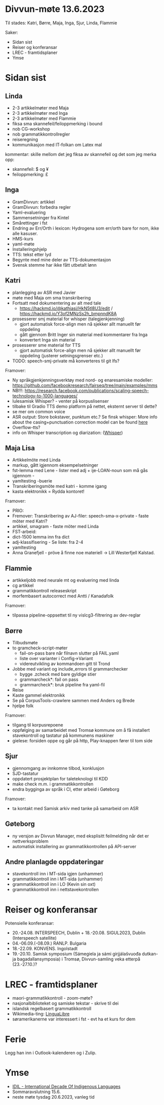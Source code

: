 # Divvun-møte 13.6.2023

Til stades: Katri, Børre, Maja, Inga, Sjur, Linda, Flammie

Saker:

* Sidan sist
* Reiser og konferansar
* LREC - framtidsplaner
* Ymse

# Sidan sist

## Linda

* 2-3 artikkelmøter med Maja
* 2-3 artikkelmøter med Inga
* 2-3 artikkelmøter med Flammie
* fiksa sma skannefeil/feiloppmerking i bound
* nob CG-workshop
* nob grammatikkontrollregler
* reiseregning
* kommunikasjon med IT-folkan om Latex mal

kommentar: 
skille mellom det jeg fiksa av skannefeil og det som jeg merka opp:
- skannefeil: $ og ¥
- feiloppmerking: £

## Inga

* GramDivvun: artikkel
* GramDivvun: forbedra regler
* Yaml-evaluering
* Sammensetninger fra Kintel
* Smårettinger i fst
* Endring av Err/Orth i lexicon: Hydrogena som err/orth bare for nom, ikke alle kasuser. 
* HMS-kurs
* yaml-møte
* Installeringshjelp
* TTS: tekst etter lyd
* Begynte med mine deler av TTS-dokumentasjon
* Svensk stemme har ikke fått utbetalt lønn

## Katri

* planlegging av ASR med Javier
* møte med Maja om sma transkribering
* Fortsatt med dokumentering av alt med tale
    * <https://hackmd.io/@kathiasi/HkN5tl8U3/edit> / <https://hackmd.io/Y3of2MNzSs2h_bmpnndK8A>
* prosesserer smj material for whisper (talegjenkjenning)
    * gjort automatisk force-align men nå sjekker allt manuellt før oppdeling
    * gått gjennom Britt Inger sin material med kommentarer fra Inga
    * konvertert Inga sin material
* prosesserer sme material for TTS
    * gjort automatisk force-align men nå sjekker allt manuellt før oppdeling (justerer setningsgrenser etc.)
* TODO: speech-smj-private må konverteres til git lfs?

Framover:
* Ny språkgjenkjenningsverktøy med nord- og enaresamiske modeller: https://github.com/facebookresearch/fairseq/tree/main/examples/mms
* NB!!!: https://research.facebook.com/publications/scaling-speech-technology-to-1000-languages/
* lulesamisk Whisper? - venter på korpuslisenser
* tilbake til Gradio TTS demo platform på nettet, eksternt server til dette?
* se mer om common voice
* ASR output: Store bokstaver, punktum etc.? Se finsk whisper: More info about the casing+punctuation correction model can be found [here](https://huggingface.co/Finnish-NLP/t5-small-nl24-casing-punctuation-correction)
* Overflow-tts?
* info on Whisper transcription og diarization: ([Whisper](https://lablab.ai/t/whisper-transcription-and-speaker-identification))

## Maja Lisa
 
* Artikkelmöte med Linda 
* markup, gått igjennom eksempelsetninger
* fst-lemma med Lene - lister med adj + ije-LOAN-noun som må gås igjennom - 
* yamltesting -buerie
* Transkriberingsmöte med katri - komme igang
* kasta elektronikk = Rydda kontoret! 
 
Framover:
* PRIO: 
* Fremover: Transkribering av AJ-filer: speech-sma-x-private - faste möter med Katri?
* artikkel, smagram - faste möter med Linda
* FST-arbeid: 
* dict-1500 lemma inn fra dict
* adj-klassifisering - Se liste: fra 2-4
* yamltesting
* Anna Granefjell - pröve å finne noe materiell -> Lill Westerfjell Kalstad. 

## Flammie

* artikkeljobb med neurale mt og evaluering med linda
* cg artikkel
* grammatikkontroll releaseskript
* morfembasert autocorrect med Antti / Kanadafolk

Framover:
- tilpassa pipeline-oppsettet til ny vislcg3-filtrering av dev-reglar

## Børre

- Tilbudsmøte
- to gramcheck-script-møter
    - fail-on-pass bare når filnavn slutter på FAIL.yaml
    - liste over varianter i Config->Variant
    - videreutvikling av kommandoen gitt til Trond
- Jobbe med variant og include_errors til grammarchecker
    - bygge .zcheck med bare gyldige stier
    - grammarcheck\*: fail on pass
    - grammarcheck\*: bruk pipeline fra yaml-fil
- Reise
- Kaste gammel elektronikk
- Se på CorpusTools-crawlere sammen med Anders og Brede
- hjelpe folk

Framover:

* tilgang til korpusrepoene
* oppfølging av samarbeidet med Tromsø kommune om å få installert stavekontroll og tastatur på kommunens maskiner
* gielese: forsiden oppe og går på http, Play-knappen fører til tom side
  
## Sjur

- gjennomgang av innkomne tilbod, konklusjon
- SJD-tastatur
- oppdatert prosjektplan for taleteknologi til KDD
- make check m.m. i grammatikkontrollen
- endra bygginga av språk i CI, etter arbeid i Gøteborg

Framover:
- ta kontakt med Samisk arkiv med tanke på samarbeid om ASR

## Gøteborg

* ny versjon av Divvun Manager, med eksplisitt feilmelding når det er nettverksproblem
* automatisk installering av grammatikkontrollen på API-server

## Andre planlagde oppdateringar

* stavekontroll inn i MT-sida igjen (unhammer)
* grammatikkontroll inn i MT-sida (unhammer)
* grammatikkontroll inn i LO (Kevin sin oxt)
* grammatikkontroll inn i nettstavekontrollen

# Reiser og konferansar

Potensielle konferansar:

* 20.-24.08. INTERSPEECH, Dublin + 18.-20.08. SIGUL2023, Dublin (Interspeech satellite)
* 04.-06.09.(-08.09.) RANLP. Bulgaria
* 18.-22.09. KONVENS. Ingolstadt
* 19.-20.10. Samisk symposium (Sámegiela ja sámi girjjálašvuođa dutkan- ja bagadallansymposia) i Tromsø, Divvun-samling veka etterpå (23.-27.10.)?

# LREC - framtidsplaner

* maori-grammatikkontroll - zoom-møte?
* nasjonalbiblioteket og samiske tekstar - skrive til dei
* islandsk regelbasert grammatikkontroll
* Wikimedia-ting: [LinguaLibre](https://lingualibre.org/wiki/LinguaLibre:Main_Page)
* søramerikanerne var interessert i fst - evt ha et kurs for dem

# Ferie

Legg han inn i Outlook-kalenderen og i Zulip.

# Ymse

* [IDIL - International Decade Of Indigenous Languages](https://fpcc.ca/stories/the-decade-of-indigenous-languages/)
* Sommaravslutning 15.6.
* neste møte tysdag 20.6.2023, vanleg tid
